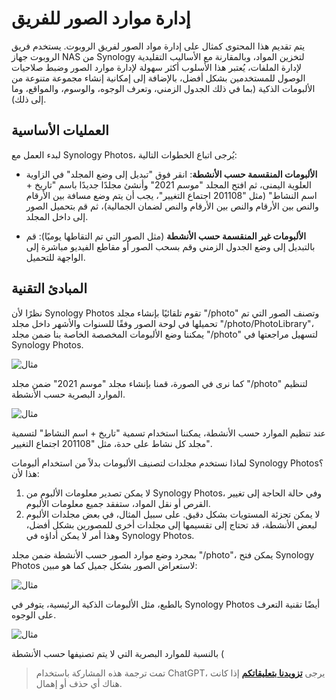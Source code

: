 # إدارة موارد الصور للفريق

يتم تقديم هذا المحتوى كمثال على إدارة مواد الصور لفريق الروبوت. يستخدم فريق الروبوت جهاز NAS من Synology لتخزين المواد، وبالمقارنة مع الأساليب التقليدية لإدارة الملفات، يُعتبر هذا الأسلوب أكثر سهولة لإدارة موارد الصور وضبط صلاحيات الوصول للمستخدمين بشكل أفضل، بالإضافة إلى إمكانية إنشاء مجموعة متنوعة من الألبومات الذكية (بما في ذلك الجدول الزمني، وتعرف الوجوه، والوسوم، والمواقع، وما إلى ذلك).

## العمليات الأساسية

لبدء العمل مع Synology Photos، يُرجى اتباع الخطوات التالية:

- **الألبومات المنقسمة حسب الأنشطة**: انقر فوق "تبديل إلى وضع المجلد" في الزاوية العلوية اليمنى، ثم افتح المجلد "موسم 2021" وأنشئ مجلدًا جديدًا باسم "تاريخ + اسم النشاط" (مثل "201108 اجتماع التغيير"، يجب أن يتم وضع مسافة بين الأرقام والنص بين الأرقام والنص بين الأرقام والنص لضمان الجمالية)، ثم قم بتحميل الصور إلى داخل المجلد.

- **الألبومات غير المنقسمة حسب الأنشطة** (مثل الصور التي تم التقاطها يوميًا): قم بالتبديل إلى وضع الجدول الزمني وقم بسحب الصور أو مقاطع الفيديو مباشرة إلى الواجهة للتحميل.

## المبادئ التقنية

نظرًا لأن Synology Photos تقوم تلقائيًا بإنشاء مجلد "/photo" وتصنف الصور التي تم تحميلها في لوحة الصور وفقًا للسنوات والأشهر داخل مجلد "/photo/PhotoLibrary"، يمكننا وضع الألبومات المخصصة الخاصة بنا ضمن مجلد "/photo" لتسهيل مراجعتها في Synology Photos.

![مثال](https://media.wiki-power.com/img/20210425111203.png)

كما نرى في الصورة، قمنا بإنشاء مجلد "موسم 2021" ضمن مجلد "/photo" لتنظيم الموارد البصرية حسب الأنشطة.

![مثال](https://media.wiki-power.com/img/20210425111429.png)

عند تنظيم الموارد حسب الأنشطة، يمكننا استخدام تسمية "تاريخ + اسم النشاط" لتسمية مجلد كل نشاط على حدة، مثل "201108 اجتماع التغيير".

لماذا نستخدم مجلدات لتصنيف الألبومات بدلاً من استخدام ألبومات Synology Photos؟ هذا لأن:

1. لا يمكن تصدير معلومات الألبوم من Synology Photos، وفي حالة الحاجة إلى تغيير القرص أو نقل المواد، ستفقد جميع معلومات الألبوم.
2. لا يمكن تجزئة المستويات بشكل دقيق. على سبيل المثال، في بعض مجلدات الألبوم لبعض الأنشطة، قد تحتاج إلى تقسيمها إلى مجلدات أخرى للمصورين بشكل أفضل، وهذا أمر لا يمكن أداؤه في Synology Photos.

بمجرد وضع موارد الصور حسب الأنشطة ضمن مجلد "/photo"، يمكن فتح Synology Photos لاستعراض الصور بشكل جميل كما هو مبين:

![مثال](https://media.wiki-power.com/img/20210425112459.png)

بالطبع، مثل الألبومات الذكية الرئيسية، يتوفر في Synology Photos أيضًا تقنية التعرف على الوجوه.

![مثال](https://media.wiki-power.com/img/20210425112813.png)

بالنسبة للموارد البصرية التي لا يتم تصنيفها حسب الأنشطة (

> تمت ترجمة هذه المشاركة باستخدام ChatGPT، يرجى [**تزويدنا بتعليقاتكم**](https://github.com/linyuxuanlin/Wiki_MkDocs/issues/new) إذا كانت هناك أي حذف أو إهمال.
